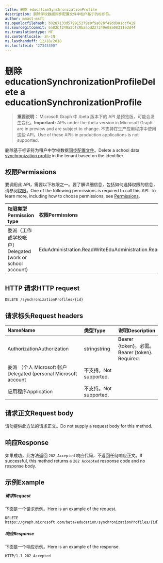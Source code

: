 ```yaml
---
title: 删除 educationSynchronizationProfile
description: 删除学校数据同步配置文件中租户基于的标识符。
author: mmast-msft
ms.openlocfilehash: b0287133d579915279e0f9a02bf49dd981ccf419
ms.sourcegitcommit: 6a82bf240a3cfc0baabd227349e08a08311e3d44
ms.translationtype: MT
ms.contentlocale: zh-CN
ms.lasthandoff: 12/18/2018
ms.locfileid: "27343300"
---
```

# <a name="delete-a-educationsynchronizationprofile"></a><span data-ttu-id="ebbdc-103">删除 educationSynchronizationProfile</span><span class="sxs-lookup"><span data-stu-id="ebbdc-103">Delete a educationSynchronizationProfile</span></span>

> <span data-ttu-id="ebbdc-104">**重要说明：** Microsoft Graph 中 /beta 版本下的 API 是预览版，可能会发生变化。</span><span class="sxs-lookup"><span data-stu-id="ebbdc-104">**Important:** APIs under the /beta version in Microsoft Graph are in preview and are subject to change.</span></span> <span data-ttu-id="ebbdc-105">不支持在生产应用程序中使用这些 API。</span><span class="sxs-lookup"><span data-stu-id="ebbdc-105">Use of these APIs in production applications is not supported.</span></span>

<span data-ttu-id="ebbdc-106">删除基于标识符为租户中学校数据[同步配置文件](../resources/educationsynchronizationprofile.md)。</span><span class="sxs-lookup"><span data-stu-id="ebbdc-106">Delete a school data [synchronization profile](../resources/educationsynchronizationprofile.md) in the tenant based on the identifier.</span></span>

## <a name="permissions"></a><span data-ttu-id="ebbdc-107">权限</span><span class="sxs-lookup"><span data-stu-id="ebbdc-107">Permissions</span></span>
<span data-ttu-id="ebbdc-p102">要调用此 API，需要以下权限之一。要了解详细信息，包括如何选择权限的信息，请参阅[权限](/graph/permissions-reference)。</span><span class="sxs-lookup"><span data-stu-id="ebbdc-p102">One of the following permissions is required to call this API. To learn more, including how to choose permissions, see [Permissions](/graph/permissions-reference).</span></span>

| <span data-ttu-id="ebbdc-110">权限类型</span><span class="sxs-lookup"><span data-stu-id="ebbdc-110">Permission type</span></span> | <span data-ttu-id="ebbdc-111">权限</span><span class="sxs-lookup"><span data-stu-id="ebbdc-111">Permissions</span></span> |
|:-----------|:----------|
| <span data-ttu-id="ebbdc-112">委派（工作或学校帐户）</span><span class="sxs-lookup"><span data-stu-id="ebbdc-112">Delegated (work or school account)</span></span> | <span data-ttu-id="ebbdc-113">EduAdministration.ReadWrite</span><span class="sxs-lookup"><span data-stu-id="ebbdc-113">EduAdministration.ReadWrite</span></span> |

## <a name="http-request"></a><span data-ttu-id="ebbdc-114">HTTP 请求</span><span class="sxs-lookup"><span data-stu-id="ebbdc-114">HTTP request</span></span>
<!-- { "blockType": "ignored" } -->
```http
DELETE /synchronizationProfiles/{id}
```

## <a name="request-headers"></a><span data-ttu-id="ebbdc-115">请求标头</span><span class="sxs-lookup"><span data-stu-id="ebbdc-115">Request headers</span></span>
| <span data-ttu-id="ebbdc-116">Name</span><span class="sxs-lookup"><span data-stu-id="ebbdc-116">Name</span></span>       | <span data-ttu-id="ebbdc-117">类型</span><span class="sxs-lookup"><span data-stu-id="ebbdc-117">Type</span></span> | <span data-ttu-id="ebbdc-118">说明</span><span class="sxs-lookup"><span data-stu-id="ebbdc-118">Description</span></span>|
|:-----------|:------|:----------|
| <span data-ttu-id="ebbdc-119">Authorization</span><span class="sxs-lookup"><span data-stu-id="ebbdc-119">Authorization</span></span>  | <span data-ttu-id="ebbdc-120">string</span><span class="sxs-lookup"><span data-stu-id="ebbdc-120">string</span></span>  | <span data-ttu-id="ebbdc-p103">Bearer {token}。必需。</span><span class="sxs-lookup"><span data-stu-id="ebbdc-p103">Bearer {token}. Required.</span></span>  |
|<span data-ttu-id="ebbdc-123">委派 （个人 Microsoft 帐户</span><span class="sxs-lookup"><span data-stu-id="ebbdc-123">Delegated (personal Microsoft account</span></span>|<span data-ttu-id="ebbdc-124">不支持。</span><span class="sxs-lookup"><span data-stu-id="ebbdc-124">Not supported.</span></span>|
|<span data-ttu-id="ebbdc-125">应用程序</span><span class="sxs-lookup"><span data-stu-id="ebbdc-125">Application</span></span>|<span data-ttu-id="ebbdc-126">不支持。</span><span class="sxs-lookup"><span data-stu-id="ebbdc-126">Not supported.</span></span>|

## <a name="request-body"></a><span data-ttu-id="ebbdc-127">请求正文</span><span class="sxs-lookup"><span data-stu-id="ebbdc-127">Request body</span></span>
<span data-ttu-id="ebbdc-128">请勿提供此方法的请求正文。</span><span class="sxs-lookup"><span data-stu-id="ebbdc-128">Do not supply a request body for this method.</span></span>
## <a name="response"></a><span data-ttu-id="ebbdc-129">响应</span><span class="sxs-lookup"><span data-stu-id="ebbdc-129">Response</span></span>
<span data-ttu-id="ebbdc-130">如果成功，此方法返回 `202 Accepted` 响应代码，不返回任何响应正文。</span><span class="sxs-lookup"><span data-stu-id="ebbdc-130">If successful, this method returns a `202 Accepted` response code and no response body.</span></span>

## <a name="example"></a><span data-ttu-id="ebbdc-131">示例</span><span class="sxs-lookup"><span data-stu-id="ebbdc-131">Example</span></span>
##### <a name="request"></a><span data-ttu-id="ebbdc-132">请求</span><span class="sxs-lookup"><span data-stu-id="ebbdc-132">Request</span></span>
<span data-ttu-id="ebbdc-133">下面是一个请求示例。</span><span class="sxs-lookup"><span data-stu-id="ebbdc-133">Here is an example of the request.</span></span>
<!-- {
  "blockType": "request",
  "name": "get_synchronizationProfile"
}-->
```http
DELETE https://graph.microsoft.com/beta/education/synchronizationProfiles/{id}
```

##### <a name="response"></a><span data-ttu-id="ebbdc-134">响应</span><span class="sxs-lookup"><span data-stu-id="ebbdc-134">Response</span></span>
<span data-ttu-id="ebbdc-135">下面是一个响应示例。</span><span class="sxs-lookup"><span data-stu-id="ebbdc-135">Here is an example of the response.</span></span>
<!-- {
  "blockType": "response",
  "truncated": true
} -->
```http
HTTP/1.1 202 Accepted
```
